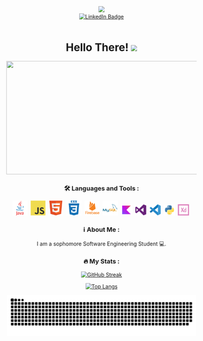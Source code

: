 <div id="header" align="center">
  <img src="https://media.tenor.com/flflC6GFzO8AAAAM/sultan-alrefaei-programmer.gif" width="250"/>
</div>
<div id="badges" align="center" >
  <a href="https://www.linkedin.com/in/wael-mohammed9/">
    <img src="https://img.shields.io/badge/LinkedIn-blue?style=for-the-badge&logo=linkedin&logoColor=white" alt="LinkedIn Badge"/>
  </a> <br>
  <img  src="https://komarev.com/ghpvc/?username=WaelWM&style=flat-square&color=blue" alt=""/>
  <h1>
  Hello There!
  <img src="https://media.giphy.com/media/hvRJCLFzcasrR4ia7z/giphy.gif" width="30px"/>
</h1>
</div>
<div align="center">
  <img src="https://media.giphy.com/media/dWesBcTLavkZuG35MI/giphy.gif" width="600" height="300"/>
</div>

<div align="center">
  
### :hammer_and_wrench: Languages and Tools :
</div>

<div align="center">
  <img src="https://github.com/devicons/devicon/blob/master/icons/java/java-original-wordmark.svg" title="Java" alt="Java" width="40" height="40"/>&nbsp;
  <img src="https://github.com/devicons/devicon/blob/master/icons/javascript/javascript-original.svg" title="JavaScript" alt="JavaScript" width="40"       height="40"/>&nbsp;
  <img src="https://github.com/devicons/devicon/blob/master/icons/html5/html5-original.svg" title="HTML5" alt="HTML" width="40" height="40"/>&nbsp;
  <img src="https://github.com/devicons/devicon/blob/master/icons/css3/css3-plain-wordmark.svg"  title="CSS3" alt="CSS" width="40" height="40"/>&nbsp;
  <img src="https://github.com/devicons/devicon/blob/master/icons/firebase/firebase-plain-wordmark.svg" title="Firebase" alt="Firebase" width="40" height="40"/>&nbsp;
  <img src="https://github.com/devicons/devicon/blob/master/icons/mysql/mysql-original-wordmark.svg" title="MySQL"  alt="MySQL" width="40" height="40"/>&nbsp;
  <img src="https://github.com/devicons/devicon/blob/master/icons/kotlin/kotlin-original.svg" title="kotlin"  alt="kotlin" width="30" height="30"/>&nbsp;
  <img src="https://github.com/devicons/devicon/blob/master/icons/visualstudio/visualstudio-plain.svg" title="visualstudio"  alt="visualstudio" width="30" height="30"/>&nbsp;
  <img src="https://github.com/devicons/devicon/blob/master/icons/vscode/vscode-original.svg" title="vscode"  alt="vscode" width="30" height="30"/>&nbsp;
  <img src="https://github.com/devicons/devicon/blob/master/icons/python/python-original.svg" title="python"  alt="python" width="30" height="30"/>&nbsp;
  <img src="https://github.com/devicons/devicon/blob/master/icons/xd/xd-line.svg" title="xd"  alt="xd" width="30" height="30"/>&nbsp;
</div>

<div align="center">
  
### :information_source: About Me :
I am a sophomore Software Engineering Student :computer:.
</div>
 
<div align="center">

### :fire: My Stats :
 
[![GitHub Streak](http://github-readme-streak-stats.herokuapp.com?user=WaelWM&theme=dark&border_radius=4.7)](https://git.io/streak-stats)

</div>

<div align="center">

[![Top Langs](https://github-readme-stats.vercel.app/api/top-langs/?username=WaelWM&layout=compact&theme=vision-friendly-dark)](https://github.com/anuraghazra/github-readme-stats)

</div>

<p align="center">
<img width="500" src="https://raw.githubusercontent.com/Lissy93/Lissy93/master/assets/github-snake.svg" />
</p>
